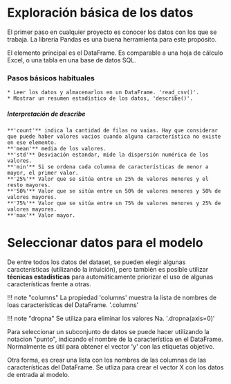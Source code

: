 # Exploración básica de los datos

El primer paso en cualquier proyecto es conocer los datos con los que se trabaja. La librería Pandas es una buena herramienta para este propósito.

El elemento principal es el DataFrame. Es comparable a una hoja de cálculo Excel, o una tabla en una base de datos SQL.

### Pasos básicos habituales
    * Leer los datos y almacenarlos en un DataFrame. 'read_csv()'.
    * Mostrar un resumen estadístico de los datos, 'describe()'.

##### Interpretación de **describe**
    **'count'** indica la cantidad de filas no vaias. Hay que considerar que puede haber valores vacios cuando alguna característica no existe en ese elemento.
    **'mean'** media de los valores.
    **'std'** Desviación estandar, mide la dispersión numérica de los valores.
    **'min'** Si se ordena cada columna de características de menor a mayor, el primer valor.
    **'25%'** Valor que se sitúa entre un 25% de valores menores y el resto mayores.
    **'50%'** Valor que se sitúa entre un 50% de valores menores y 50% de valores mayores.
    **'75%'** Valor que se sitúa entre un 75% de valores menores y 25% de valores mayores.
    **'max'** Valor mayor.

# Seleccionar datos para el modelo
De entre todos los datos del dataset, se pueden elegir algunas características (utilizando la intuición), pero también es posible utilizar **técnicas estadísticas** para automáticamente priorizar el uso de algunas características frente a otras.

!!!     note        "columns"
    La propiedad 'columns' muestra la lista de nombres de loas características del DataFrame.
    '.columns'


!!!     note        "dropna"
    Se utiliza para eliminar los valores Na.
    '.dropna(axis=0)'

Para seleccionar un subconjunto de datos se puede hacer utilizando la notacion "punto", indicando el nombre de la característica en el DataFrame. Normalmente es útil para obtener el vector 'y' con las etiquetas objetivo.

Otra forma, es crear una lista con los nombres de las columnas de las características del DataFrame. Se utliza para crear el vector X con los datos de entrada al modelo.


